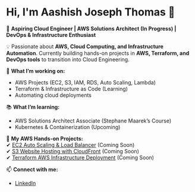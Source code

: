 # Hi, I'm Aashish Joseph Thomas 👋  

🚀 **Aspiring Cloud Engineer | AWS Solutions Architect (In Progress) | DevOps & Infrastructure Enthusiast**  

💡 Passionate about **AWS, Cloud Computing, and Infrastructure Automation**. Currently building hands-on projects in **AWS, Terraform, and DevOps tools** to transition into Cloud Engineering.  

🔭 **What I’m working on:**  
- AWS Projects (EC2, S3, IAM, RDS, Auto Scaling, Lambda)  
- Terraform & Infrastructure as Code (Learning)  
- Automating cloud deployments  

📚 **What I’m learning:**  
- AWS Solutions Architect Associate (Stephane Maarek’s Course)  
- Kubernetes & Containerization (Upcoming)  

📂 **My AWS Hands-on Projects:**  
✔ [EC2 Auto Scaling & Load Balancer](#) (Coming Soon)  
✔ [S3 Website Hosting with CloudFront](#) (Coming Soon)  
✔ [Terraform AWS Infrastructure Deployment](#) (Coming Soon)  

📫 **Connect with me:**  
- [LinkedIn](https://www.linkedin.com/in/ajosephthomas)  
